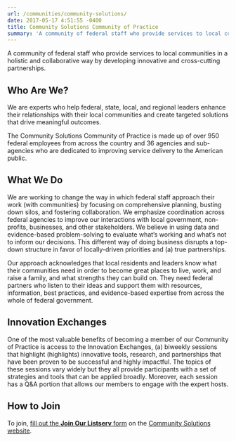 ```yaml
---
url: /communities/community-solutions/
date: 2017-05-17 4:51:55 -0400
title: Community Solutions Community of Practice
summary: 'A community of federal staff who provide services to local communities in a holistic and collaborative way by developing innovative and cross-cutting partnerships. Who Are We? We are experts who help federal, state, local, and regional leaders enhance their relationships with their local communities and create targeted solutions that drive meaningful outcomes. The Community Solutions Community'
---
```


A community of federal staff who provide services to local communities in a holistic and collaborative way by developing innovative and cross-cutting partnerships.

## Who Are We?

We are experts who help federal, state, local, and regional leaders enhance their relationships with their local communities and create targeted solutions that drive meaningful outcomes.

The Community Solutions Community of Practice is made up of over 950 federal employees from across the country and 36 agencies and sub-agencies who are dedicated to improving service delivery to the American public.

## What We Do

We are working to change the way in which federal staff approach their work (with communities) by focusing on comprehensive planning, busting down silos, and fostering collaboration.  We emphasize coordination across federal agencies to improve our interactions with local government, non-profits, businesses, and other stakeholders. We believe in using data and evidence-based problem-solving to evaluate what’s working and what’s not to inform our decisions. This different way of doing business disrupts a top-down structure in favor of locally-driven priorities and (a) true partnerships.

Our approach acknowledges that local residents and leaders know what their communities need in order to become great places to live, work, and raise a family, and what strengths they can build on. They need federal partners who listen to their ideas and support them with resources, information, best practices, and evidence-based expertise from across the whole of federal government.

## Innovation Exchanges

One of the most valuable benefits of becoming a member of our Community of Practice is access to the Innovation Exchanges, (a) biweekly sessions that highlight (highlights) innovative tools, research, and partnerships that have been proven to be successful and highly impactful. The topics of these sessions vary widely but they all provide participants with a set of strategies and tools that can be applied broadly. Moreover, each session has a Q&A portion that allows our members to engage with the expert hosts.

## How to Join

To join, [fill out the **Join Our Listserv** form](https://communitysolutions.sites.usa.gov/join-our-listserv/) on the [Community Solutions website](https://communitysolutions.sites.usa.gov).